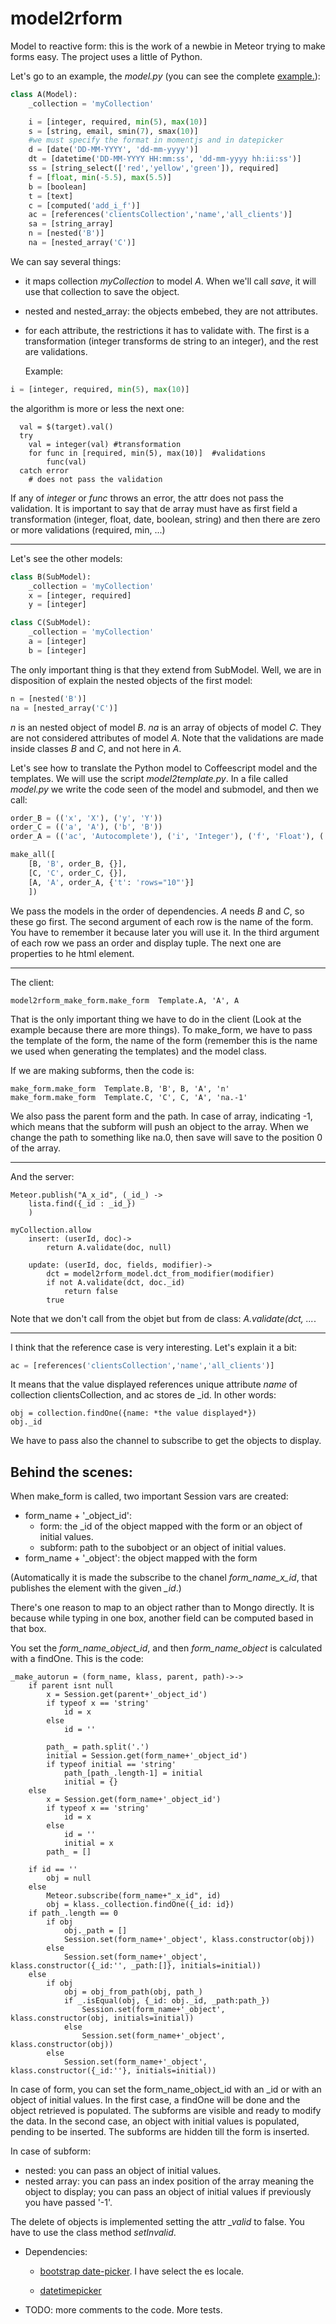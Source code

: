 model2rform
===========

Model to reactive form: this is the work of a newbie in Meteor trying to make forms easy. The project uses a little of Python.

Let's go to an example, the *model.py* (you can see the complete [example.](https://github.com/miguelalarcos/demo-model2rform)):

```python
class A(Model):
    _collection = 'myCollection'

    i = [integer, required, min(5), max(10)]
    s = [string, email, smin(7), smax(10)]
    #we must specify the format in momentjs and in datepicker
    d = [date('DD-MM-YYYY', 'dd-mm-yyyy')]
    dt = [datetime('DD-MM-YYYY HH:mm:ss', 'dd-mm-yyyy hh:ii:ss')]
    ss = [string_select(['red','yellow','green']), required]
    f = [float, min(-5.5), max(5.5)]
    b = [boolean]
    t = [text]
    c = [computed('add_i_f')]
    ac = [references('clientsCollection','name','all_clients')]
    sa = [string_array]
    n = [nested('B')]
    na = [nested_array('C')]
```

We can say several things:

* it maps collection *myCollection* to model *A*. When we'll call *save*, it will use that collection to save the object.
* nested and nested_array: the objects embebed, they are not attributes.
* for each attribute, the restrictions it has to validate with. The first is a transformation (integer transforms de string to an integer), and the rest are validations.
  
  Example:
  
```python  
i = [integer, required, min(5), max(10)]
```

  the algorithm is more or less the next one:

```coffee-script
  val = $(target).val()
  try
    val = integer(val) #transformation
    for func in [required, min(5), max(10)]  #validations
        func(val)
  catch error
    # does not pass the validation
```

If any of *integer* or *func* throws an error, the attr does not pass the validation.
It is important to say that de array must have as first field a transformation (integer, float, date, boolean, string) and then there are zero or more validations (required, min, ...)

---

Let's see the other models:

```python
class B(SubModel):
    _collection = 'myCollection'
    x = [integer, required]
    y = [integer]

class C(SubModel):
    _collection = 'myCollection'
    a = [integer]
    b = [integer]

```

The only important thing is that they extend from SubModel. Well, we are in disposition of explain the nested objects of the first model:

```python
n = [nested('B')]
na = [nested_array('C')]
```

*n* is an nested object of model *B*. *na* is an array of objects of model *C*. They are not considered attributes of model *A*. Note that the validations are made inside classes *B* and *C*, and not here in *A*.

Let's see how to translate the Python model to Coffeescript model and the templates. We will use the script *model2template.py*. In a file called *model.py* we write the code seen of the model and submodel, and then we call:

```python
order_B = (('x', 'X'), ('y', 'Y'))
order_C = (('a', 'A'), ('b', 'B'))
order_A = (('ac', 'Autocomplete'), ('i', 'Integer'), ('f', 'Float'), ('c', 'Computed'), ('b', 'Boolean'), ('s', 'String'), ('d', 'Date'), ('dt', 'Datetime'), ('ss', 'String-select'), ('t', 'Text'), ('sa','StringArray'))

make_all([
    [B, 'B', order_B, {}],
    [C, 'C', order_C, {}],
    [A, 'A', order_A, {'t': 'rows="10"'}]
    ])
```

We pass the models in the order of dependencies. *A* needs *B* and *C*, so these go first. The second argument of each row is the name of the form. You have to remember it because later you will use it. In the third argument of each row we pass an order and display tuple. The next one are properties to he html element.

---

The client:

```coffee-script
model2rform_make_form.make_form  Template.A, 'A', A
```

That is the only important thing we have to do in the client (Look at the example because there are more things). To make_form, we have to pass the template of the form, the name of the form (remember this is the name we used when generating the templates) and the model class. 

If we are making subforms, then the code is:

```coffee-script
make_form.make_form  Template.B, 'B', B, 'A', 'n'
make_form.make_form  Template.C, 'C', C, 'A', 'na.-1'
```

We also pass the parent form and the path. In case of array, indicating -1, which means that the subform will push an object to the array. When we change the path to something like na.0, then save will save to the position 0 of the array.

---

And the server:

```coffee-script
Meteor.publish("A_x_id", (_id_) ->
    lista.find({_id : _id_})
    )

myCollection.allow
    insert: (userId, doc)->
        return A.validate(doc, null)
        
    update: (userId, doc, fields, modifier)->  
        dct = model2rform_model.dct_from_modifier(modifier)                           
        if not A.validate(dct, doc._id)
            return false
        true
```

Note that we don't call from the objet but from de class: *A.validate(dct, ...*.

---
I think that the reference case is very interesting. Let's explain it a bit:

```python
ac = [references('clientsCollection','name','all_clients')]
```

It means that the value displayed references unique attribute *name* of collection clientsCollection, and ac stores de _id. In other words:

```coffee-script
obj = collection.findOne({name: *the value displayed*})
obj._id
```
We have to pass also the channel to subscribe to get the objects to display.

Behind the scenes:
------------------

When make_form is called, two important Session vars are created:

* form_name + '\_object_id': 
    * form: the _id of the object mapped with the form or an object of initial values.
    * subform: path to the subobject or an object of initial values.
* form_name + '\_object': the object mapped with the form

(Automatically it is made the subscribe to the chanel *form_name\_x\_id*, that publishes the element with the given *\_id*.)

There's one reason to map to an object rather than to Mongo directly. It is because while typing in one box, another field can be computed based in that box.

You set the *form\_name\_object\_id*, and then *form\_name\_object* is calculated with a findOne. This is the code:

```coffee-script
_make_autorun = (form_name, klass, parent, path)->->
    if parent isnt null
        x = Session.get(parent+'_object_id')
        if typeof x == 'string'
            id = x
        else
            id = ''

        path_ = path.split('.')
        initial = Session.get(form_name+'_object_id')
        if typeof initial == 'string'
            path_[path_.length-1] = initial
            initial = {}
    else
        x = Session.get(form_name+'_object_id')
        if typeof x == 'string'
            id = x
        else
            id = ''
            initial = x
        path_ = []
          
    if id == ''
        obj = null
    else
        Meteor.subscribe(form_name+"_x_id", id)
        obj = klass._collection.findOne({_id: id})
    if path_.length == 0        
        if obj
            obj._path = []
            Session.set(form_name+'_object', klass.constructor(obj))  
        else
            Session.set(form_name+'_object', klass.constructor({_id:'', _path:[]}, initials=initial))            
    else
        if obj            
            obj = obj_from_path(obj, path_)
            if _.isEqual(obj, {_id: obj._id, _path:path_})
                Session.set(form_name+'_object', klass.constructor(obj, initials=initial))
            else
                Session.set(form_name+'_object', klass.constructor(obj))         
        else            
            Session.set(form_name+'_object', klass.constructor({_id:''}, initials=initial))         
```

In case of form, you can set the form_name_object_id with an _id or with an object of initial values. In the first case, a findOne will be done and the object retrieved is populated. The subforms are visible and ready to modify the data. In the second case, an object with initial values is populated, pending to be inserted. The subforms are hidden till the form is inserted.

In case of subform:

* nested: you can pass an object of initial values.
* nested array: you can pass an index position of the array meaning the object to display; you can pass an object of initial values if previously you have passed '-1'.

The delete of objects is implemented setting the attr *\_valid* to false. You have to use the class method *setInvalid*.

* Dependencies: 
    * [bootstrap date-picker](https://github.com/eternicode/bootstrap-datepicker). I have select the es locale.
    
    * [datetimepicker](http://www.malot.fr/bootstrap-datetimepicker/)

* TODO: more comments to the code. More tests.

